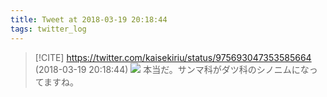 ```yaml
---
title: Tweet at 2018-03-19 20:18:44
tags: twitter_log
---
```


> [!CITE] https://twitter.com/kaisekiriu/status/975693047353585664 (2018-03-19 20:18:44)
> ![](https://twitter.com/kaisekiriu/status/975693047353585664)
> 本当だ。サンマ科がダツ科のシノニムになってますね。
